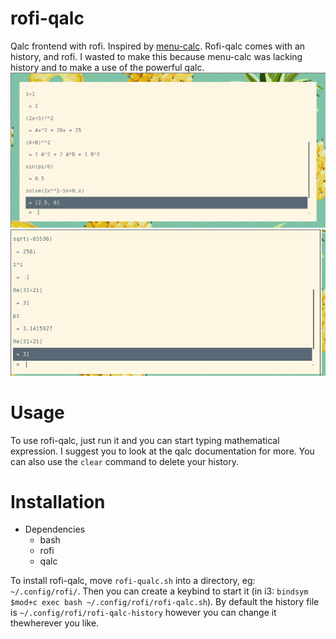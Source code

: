 # rofi-qalc
Qalc frontend with rofi. Inspired by [menu-calc](https://github.com/sumnerevans/menu-calc).
Rofi-qalc comes with an history, and rofi. I wasted to make this because menu-calc was lacking history and to make a use of the powerful qalc.
![Showcase 1](showcase1.png)
![Showcase 2](showcase2.png)

# Usage
To use rofi-qalc, just run it and you can start typing mathematical expression. I suggest you to look at the qalc documentation for more.
You can also use the ```clear``` command to delete your history.
# Installation
* Dependencies
  - bash
  - rofi
  - qalc

To install rofi-qalc, move ```rofi-qualc.sh``` into a directory, eg: ```~/.config/rofi/```. Then you can create a keybind to start it (in i3: ```bindsym $mod+c exec bash ~/.config/rofi/rofi-qalc.sh```).
By default the history file is ```~/.config/rofi/rofi-qalc-history``` however you can change it thewherever you like.

